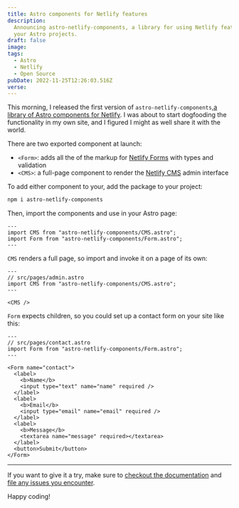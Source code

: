 ```yaml
---
title: Astro components for Netlify features
description:
  Announcing astro-netlify-components, a library for using Netlify features in
  your Astro projects.
draft: false
image:
tags:
  - Astro
  - Netlify
  - Open Source
pubDate: 2022-11-25T12:26:03.516Z
verse:
---
```


This morning, I released the first version of
`astro-netlify-components`,[a library of Astro components for Netlify](https://npm.im/astro-netlify-components).
I was about to start dogfooding the functionality in my own site, and I figured
I might as well share it with the world.

There are two exported component at launch:

- `<Form>`: adds all the of the markup for
  [Netlify Forms](https://docs.netlify.com/forms/setup/) with types and
  validation
- `<CMS>`: a full-page component to render the
  [Netlify CMS](https://www.netlifycms.org/) admin interface

To add either component to your, add the package to your project:

```bash
npm i astro-netlify-components
```

Then, import the components and use in your Astro page:

```astro
---
import CMS from "astro-netlify-components/CMS.astro";
import Form from "astro-netlify-components/Form.astro";
---
```

`CMS` renders a full page, so import and invoke it on a page of its own:

```astro
---
// src/pages/admin.astro
import CMS from "astro-netlify-components/CMS.astro";
---

<CMS />
```

`Form` expects children, so you could set up a contact form on your site like
this:

```astro
---
// src/pages/contact.astro
import Form from "astro-netlify-components/Form.astro";
---

<Form name="contact">
  <label>
    <b>Name</b>
    <input type="text" name="name" required />
  </label>
  <label>
    <b>Email</b>
    <input type="email" name="email" required />
  </label>
  <label>
    <b>Message</b>
    <textarea name="message" required></textarea>
  </label>
  <button>Submit</button>
</Form>
```

---

If you want to give it a try, make sure to
[checkout the documentation](https://github.com/seanmcp/astro-netlify-components)
and
[file any issues you encounter](https://github.com/seanmcp/astro-netlify-components/issues).

Happy coding!
